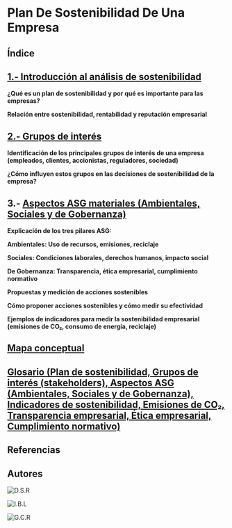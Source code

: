 # Plan De Sostenibilidad De Una Empresa


## Índice

## [1.- Introducción al análisis de sostenibilidad](Introduccion.md)

**¿Qué es un plan de sostenibilidad y por qué es importante para las empresas?**

**Relación entre sostenibilidad, rentabilidad y reputación empresarial**

## [2.- Grupos de interés](GruposInteres.md)

**Identificación de los principales grupos de interés de una empresa (empleados, clientes, accionistas, reguladores, sociedad)**

**¿Cómo influyen estos grupos en las decisiones de sostenibilidad de la empresa?**

## 3.- [Aspectos ASG materiales (Ambientales, Sociales y de Gobernanza)](Aspectos.md)

**Explicación de los tres pilares ASG:**

**Ambientales: Uso de recursos, emisiones, reciclaje**

**Sociales: Condiciones laborales, derechos humanos, impacto social**

**De Gobernanza: Transparencia, ética empresarial, cumplimiento normativo**

**Propuestas y medición de acciones sostenibles**

**Cómo proponer acciones sostenibles y cómo medir su efectividad**

**Ejemplos de indicadores para medir la sostenibilidad empresarial (emisiones de CO₂, consumo de energía, reciclaje)**

## [Mapa conceptual](Mapa.md)


## [Glosario (Plan de sostenibilidad, Grupos de interés (stakeholders), Aspectos ASG (Ambientales, Sociales y de Gobernanza), Indicadores de sostenibilidad, Emisiones de CO₂, Transparencia empresarial, Ética empresarial, Cumplimiento normativo)](Glosario.md)


## Referencias

## Autores

![D.S.R](https://github.com/JohnDSil/PlanDeSostenibilidadDeUnaEmpresa)

![I.B.L](https://github.com/IvanBL8/PlanDeSostenibilidadDeUnaEmpresa)

![G.C.R](https://github.com/Guille98-ASIR/PlanDeSostenibilidadDeUnaEmpresa)



